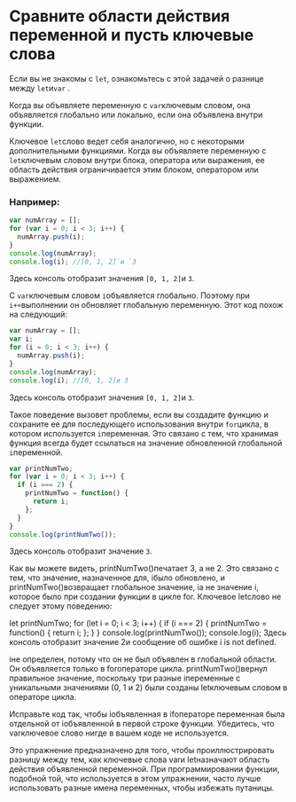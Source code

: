 # Сравните области действия переменной и пусть ключевые слова
Если вы не знакомы с `let`, ознакомьтесь с этой задачей о разнице между `let`и`var` .

Когда вы объявляете переменную с `var`ключевым словом, она объявляется глобально или локально, если она объявлена ​​внутри функции.

Ключевое `let`слово ведет себя аналогично, но с некоторыми дополнительными функциями. Когда вы объявляете переменную с `let`ключевым словом внутри блока, оператора или выражения, ее область действия ограничивается этим блоком, оператором или выражением.

### Например:
```javascript
var numArray = [];
for (var i = 0; i < 3; i++) {
  numArray.push(i);
}
console.log(numArray);
console.log(i); //[0, 1, 2]`и `3
```
Здесь консоль отобразит значения `[0, 1, 2]`и `3`.

С `var`ключевым словом `i`объявляется глобально. Поэтому при `i++`выполнении он обновляет глобальную переменную. Этот код похож на следующий:
```javascript
var numArray = [];
var i;
for (i = 0; i < 3; i++) {
  numArray.push(i);
}
console.log(numArray);
console.log(i); //[0, 1, 2]и 3
```
Здесь консоль отобразит значения `[0, 1, 2]`и `3`.

Такое поведение вызовет проблемы, если вы создадите функцию и сохраните ее для последующего использования внутри `for`цикла, в котором используется `i`переменная. Это связано с тем, что хранимая функция всегда будет ссылаться на значение обновленной глобальной `i`переменной.
```javascript
var printNumTwo;
for (var i = 0; i < 3; i++) {
  if (i === 2) {
    printNumTwo = function() {
      return i;
    };
  }
}
console.log(printNumTwo());
```
Здесь консоль отобразит значение `3`.

Как вы можете видеть, printNumTwo()печатает 3, а не 2. Это связано с тем, что значение, назначенное для, iбыло обновлено, и printNumTwo()возвращает глобальное значение, iа не значение i, которое было при создании функции в цикле for. Ключевое letслово не следует этому поведению:

let printNumTwo;
for (let i = 0; i < 3; i++) {
  if (i === 2) {
    printNumTwo = function() {
      return i;
    };
  }
}
console.log(printNumTwo());
console.log(i);
Здесь консоль отобразит значение 2и сообщение об ошибке i is not defined.

iне определен, потому что он не был объявлен в глобальной области. Он объявляется только в forоператоре цикла. printNumTwo()вернул правильное значение, поскольку три разные iпеременные с уникальными значениями (0, 1 и 2) были созданы letключевым словом в операторе цикла.

Исправьте код так, чтобы iобъявленная в ifоператоре переменная была отдельной от iобъявленной в первой строке функции. Убедитесь, что varключевое слово нигде в вашем коде не используется.

Это упражнение предназначено для того, чтобы проиллюстрировать разницу между тем, как ключевые слова varи letназначают область действия объявленной переменной. При программировании функции, подобной той, что используется в этом упражнении, часто лучше использовать разные имена переменных, чтобы избежать путаницы.

